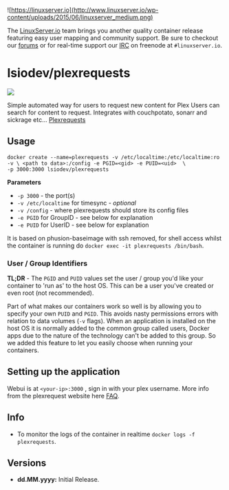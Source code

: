 ![https://linuxserver.io](http://www.linuxserver.io/wp-content/uploads/2015/06/linuxserver_medium.png)

The [LinuxServer.io](https://www.linuxserver.io/) team brings you another quality container release featuring easy user mapping and community support. Be sure to checkout our [forums](https://forum.linuxserver.io/index.php) or for real-time support our [IRC](https://www.linuxserver.io/index.php/irc/) on freenode at `#linuxserver.io`.

# lsiodev/plexrequests

![](https://raw.githubusercontent.com/linuxserver/beta-templates/master/lsiodev/img/plexrequests-banner.png)

Simple automated way for users to request new content for Plex Users can search for content to request. Integrates with couchpotato, sonarr and sickrage etc... [Plexrequests](http://plexrequests.8bits.ca/)

## Usage

```
docker create --name=plexrequests -v /etc/localtime:/etc/localtime:ro 
-v \ <path to data>:/config -e PGID=<gid> -e PUID=<uid>  \
-p 3000:3000 lsiodev/plexrequests
```

**Parameters**

* `-p 3000` - the port(s)
* `-v /etc/localtime` for timesync - *optional*
* `-v /config` - where plexrequests should store its config files
* `-e PGID` for GroupID - see below for explanation
* `-e PUID` for UserID - see below for explanation

It is based on phusion-baseimage with ssh removed, for shell access whilst the container is running do `docker exec -it plexrequests /bin/bash`.

### User / Group Identifiers

**TL;DR** - The `PGID` and `PUID` values set the user / group you'd like your container to 'run as' to the host OS. This can be a user you've created or even root (not recommended).

Part of what makes our containers work so well is by allowing you to specify your own `PUID` and `PGID`. This avoids nasty permissions errors with relation to data volumes (`-v` flags). When an application is installed on the host OS it is normally added to the common group called users, Docker apps due to the nature of the technology can't be added to this group. So we added this feature to let you easily choose when running your containers.

## Setting up the application

Webui is at `<your-ip>:3000` , sign in with your plex username. More info from the plexrequest website here [FAQ](http://plexrequests.8bits.ca/faq/).


## Info

* To monitor the logs of the container in realtime `docker logs -f plexrequests`.



## Versions

+ **dd.MM.yyyy:** Initial Release.

